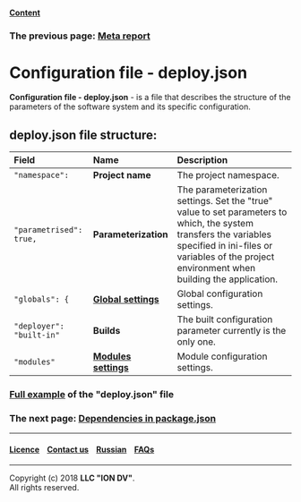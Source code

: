 #### [Content](/docs/en/index.md)

### The previous page: [Meta report](/docs/en/2_system_description/metadata_structure/meta_report/meta_report.md)

# Configuration file - deploy.json

**Configuration file - deploy.json** - is a file that describes the structure of the parameters of the software system and its specific configuration.

## deploy.json file structure: 

|   Field        |   Name    | Description      |
|:-------------|:--------|:-------------|
| `"namespace":`   |  **Project name**  | The project namespace.  |
| `"parametrised": true,`| **Parameterization**   | The parameterization settings. Set the "true" value to set parameters to which, the system transfers the variables specified in ini-files or variables of the project environment when building the application.     |
| `"globals": {`     |  [**Global settings**](/docs/en/2_system_description/platform_configuration/deploy_globals.md)  | Global configuration settings.   |
| `"deployer": "built-in"`    | **Builds**   | The built configuration parameter currently is the only one.  |
| `"modules"`     |  [**Modules settings**](/docs/en/2_system_description/platform_configuration/deploy_modules.md)  | Module configuration settings.  |

### [Full example](/docs/en/2_system_description/platform_configuration/deploy_ex.md) of the "deploy.json" file

### The next page: [Dependencies in package.json](/docs/en/2_system_description/platform_configuration/package.md)

--------------------------------------------------------------------------  


 #### [Licence](/LICENCE.md) &ensp;  [Contact us](https://iondv.com) &ensp;  [Russian](/docs/ru/2_system_description/platform_configuration/deploy.md)   &ensp; [FAQs](/faqs.md) 
 
 --------------------------------------------------------------------------  

Copyright (c) 2018 **LLC "ION DV"**.  
All rights reserved. 